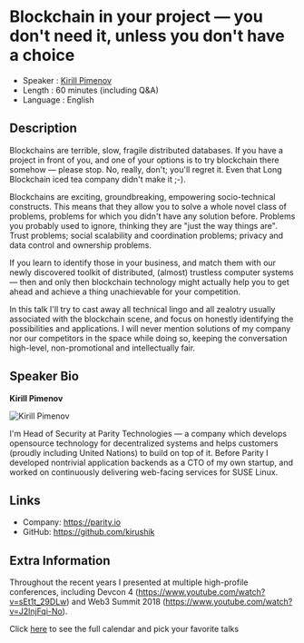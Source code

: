 Blockchain in your project — you don't need it, unless you don't have a choice
=================================================

* Speaker   : [Kirill Pimenov](https://pixels.camp/kirushik)
* Length    : 60 minutes (including Q&A)
* Language  : English

Description
-----------

Blockchains are terrible, slow, fragile distributed databases.
If you have a project in front of you, and one of your options is to try blockchain there somehow — please stop.
No, really, don't; you'll regret it.
Even that Long Blockchain iced tea company didn't make it ;-).

Blockchains are exciting, groundbreaking, empowering socio-technical constructs.
This means that they allow you to solve a whole novel class of problems, problems for which you didn't have any solution before.
Problems you probably used to ignore, thinking they are "just the way things are".
Trust problems; social scalability and coordination problems; privacy and data control and ownership problems.

If you learn to identify those in your business, and match them with our newly discovered toolkit of distributed, (almost) trustless computer systems — then and only then blockchain technology might actually help you to get ahead and achieve a thing unachievable for your competition.

In this talk I'll try to cast away all technical lingo and all zealotry usually associated with the blockchain scene, and focus on honestly identifying the possibilities and applications.
I will never mention solutions of my company nor our competitors in the space while doing so, keeping the conversation high-level, non-promotional and intellectually fair.

Speaker Bio
-----------

**Kirill Pimenov**

![Kirill Pimenov](https://raw.githubusercontent.com/PixelsCamp/talks/master/img/kirill_pimenov.jpg)

I'm Head of Security at Parity Technologies — a company which develops opensource technology for decentralized systems and helps customers (proudly including United Nations) to build on top of it.
Before Parity I developed nontrivial application backends as a CTO of my own startup, and worked on continuously delivering web-facing services for SUSE Linux.

Links
-----

* Company: https://parity.io
* GitHub: https://github.com/kirushik

Extra Information
-----------------

Throughout the recent years I presented at multiple high-profile conferences, including Devcon 4 (https://www.youtube.com/watch?v=sEt1t_29DLw) and Web3 Summit 2018 (https://www.youtube.com/watch?v=J2lnjFqi-No).

Click [here][1] to see the full calendar and pick your favorite talks

[1]: https://pixels.camp/schedule/
